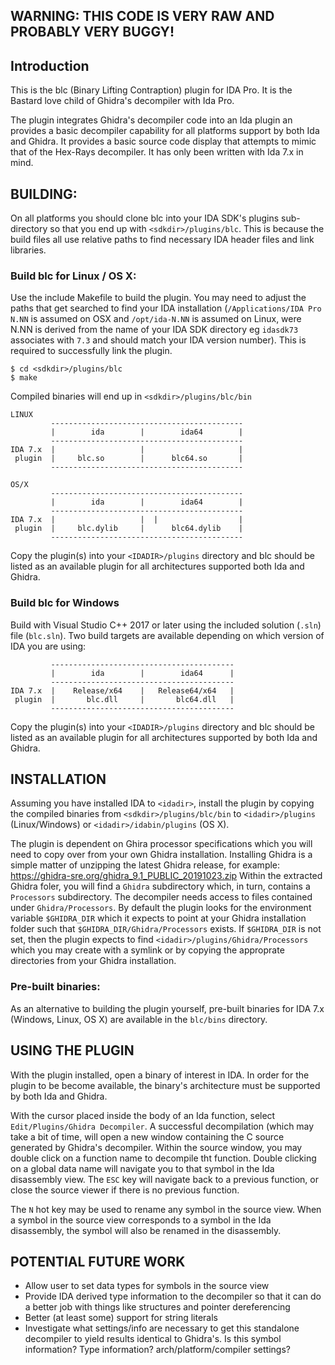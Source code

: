 ## WARNING: THIS CODE IS VERY RAW AND PROBABLY VERY BUGGY!

## Introduction

This is the blc (Binary Lifting Contraption) plugin for IDA Pro. It is the Bastard
love child of Ghidra's decompiler with Ida Pro.

The plugin integrates Ghidra's decompiler code into an Ida plugin an provides a 
basic decompiler capability for all platforms support by both Ida and Ghidra. It
provides a basic source code display that attempts to mimic that of the Hex-Rays
decompiler. It has only been written with Ida 7.x in mind.

## BUILDING:

On all platforms you should clone blc into your IDA SDK's plugins sub-directory
so that you end up with `<sdkdir>/plugins/blc`. This is because the build files
all use relative paths to find necessary IDA header files and link libraries.

### Build blc for Linux / OS X:

Use the include Makefile to build the plugin. You may need to adjust the paths
that get searched to find your IDA installation (`/Applications/IDA Pro N.NN` is
assumed on OSX and `/opt/ida-N.NN` is assumed on Linux, were N.NN is derived from
the name of your IDA SDK directory eg `idasdk73` associates with `7.3` and should
match your IDA version number). This is required to successfully link the plugin.

```
$ cd <sdkdir>/plugins/blc
$ make
```

Compiled binaries will end up in `<sdkdir>/plugins/blc/bin`

```
LINUX
         -------------------------------------------
         |        ida        |        ida64        |
         -------------------------------------------
IDA 7.x  |                   |                     |
 plugin  |     blc.so        |      blc64.so       |
         -------------------------------------------

OS/X
         -------------------------------------------
         |        ida        |        ida64        |
         -------------------------------------------
IDA 7.x  |                   |  |                  |
 plugin  |     blc.dylib     |      blc64.dylib    |
         -------------------------------------------
```

Copy the plugin(s) into your `<IDADIR>/plugins` directory and blc should be
listed as an available plugin for all architectures supported both Ida
and Ghidra.

### Build blc for Windows

Build with Visual Studio C++ 2017 or later using the included solution (`.sln`)
file (`blc.sln`). Two build targets are available depending on which version
of IDA you are using:

```
         -----------------------------------------
         |        ida        |        ida64      |
         -----------------------------------------
IDA 7.x  |    Release/x64    |   Release64/x64   |
 plugin  |       blc.dll     |       blc64.dll   |
         -----------------------------------------
```

Copy the plugin(s) into your `<IDADIR>/plugins` directory and blc should be
listed as an available plugin for all architectures supported by both Ida
and Ghidra.

## INSTALLATION

Assuming you have installed IDA to `<idadir>`, install the plugin by copying the
compiled binaries from `<sdkdir>/plugins/blc/bin` to `<idadir>/plugins` (Linux/Windows)
or `<idadir>/idabin/plugins` (OS X).

The plugin is dependent on Ghira processor specifications which you will need to
copy over from your own Ghidra installation. Installing Ghidra is a simple matter
of unzipping the latest Ghidra release, for example: https://ghidra-sre.org/ghidra_9.1_PUBLIC_20191023.zip
Within the extracted Ghidra foler, you will find a `Ghidra` subdirectory which,
in turn, contains a `Processors` subdirectory. The decompiler needs access to
files contained under `Ghidra/Processors`. By default the plugin looks for the 
environment variable `$GHIDRA_DIR` which it expects to point at your Ghidra
installation folder such that `$GHIDRA_DIR/Ghidra/Processors` exists. If
`$GHIDRA_DIR` is not set, then the plugin expects to find `<idadir>/plugins/Ghidra/Processors`
which you may create with a symlink or by copying the approprate directories
from your Ghidra installation.

### Pre-built binaries:

As an alternative to building the plugin yourself, pre-built binaries for 
IDA 7.x (Windows, Linux, OS X) are available in the `blc/bins` directory.

## USING THE PLUGIN

With the plugin installed, open a binary of interest in IDA. In order for the
plugin to be become available, the binary's architecture must be supported by
both Ida and Ghidra.

With the cursor placed inside the body of an Ida function, select
`Edit/Plugins/Ghidra Decompiler`. A successful decompilation (which may take a bit
of time, will open a new window containing the C source generated by Ghidra's
decompiler. Within the source window, you may double click on a function name to
decompile tht function. Double clicking on a global data name will navigate you 
to that symbol in the Ida disassembly view. The `ESC` key will navigate back to a 
previous function, or close the source viewer if there is no previous function.

The `N` hot key may be used to rename any symbol in the source view. When a symbol
in the source view corresponds to a symbol in the Ida disassembly, the symbol will
also be renamed in the disassembly.

## POTENTIAL FUTURE WORK

* Allow user to set data types for symbols in the source view
* Provide IDA derived type information to the decompiler so that it can 
  do a better job with things like structures and pointer dereferencing
* Better (at least some) support for string literals
* Investigate what settings/info are necessary to get this standalone decompiler
  to yield results identical to Ghidra's. Is this symbol information? Type information?
  arch/platform/compiler settings?